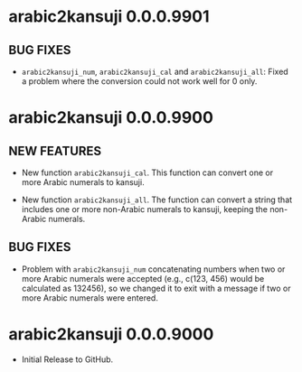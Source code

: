 # arabic2kansuji 0.0.0.9901

## BUG FIXES

* `arabic2kansuji_num`, `arabic2kansuji_cal` and `arabic2kansuji_all`: Fixed a problem where the conversion could not work well for 0 only.

# arabic2kansuji 0.0.0.9900

## NEW FEATURES

* New function `arabic2kansuji_cal`. This function can convert one or more Arabic numerals to kansuji.

* New function `arabic2kansuji_all`. The function can  convert a string that includes one or more non-Arabic numerals to kansuji, keeping the non-Arabic numerals.

## BUG FIXES

* Problem with `arabic2kansuji_num` concatenating numbers when two or more Arabic numerals were accepted (e.g., c(123, 456) would be calculated as 132456), so we changed it to exit with a message if two or more Arabic numerals were entered.

# arabic2kansuji 0.0.0.9000

* Initial Release to GitHub.
